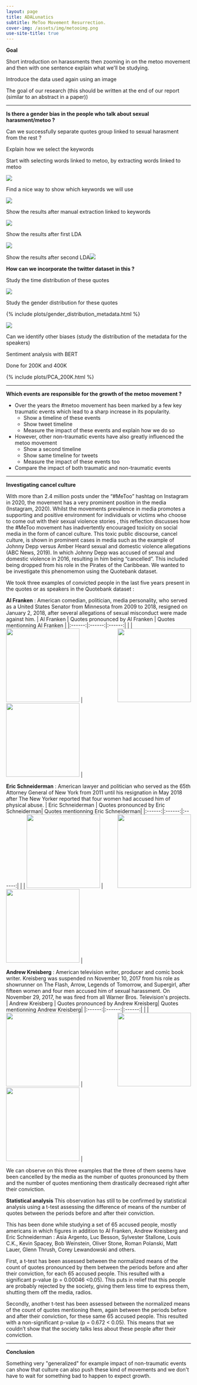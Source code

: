 ```yaml
---
layout: page
title: ADALunatics
subtitle: MeToo Movement Resurrection. 
cover-img: /assets/img/metooimg.png
use-site-title: true
---
```


**Goal**

Short introduction on harassments then zooming in on the metoo movement and then with one sentence explain what we'll be studying.

Introduce the data used again using an image

The goal of our research (this should be written at the end of our report (similar to an abstract in a paper))

------------

**Is there a gender bias in the people who talk about sexual harasment/metoo ?**

Can we successfully separate quotes group linked to sexual harasment from the rest ?

Explain how we select the keywords

Start with selecting words linked to metoo, by extracting words linked to metoo

<img src="assets/plots/Chapter_1/Wordcloud.png" class="center"/>

Find a nice way to show which keywords we will use

<img src="assets/plots/Chapter_1/Keywords.png" class="center"/>



Show the results after manual extraction linked to keywords

<img src="assets/plots/Chapter_1/Sentence_cloud_1_shorter_copy.png" class="center"/>





Show the results after first LDA

<img src="assets/plots/Chapter_1/Sentence_cloud_2.png" class="center"/>

Show the results after second LDA<img src="assets/plots/Chapter_1/Good_cloud_9.png" class="center"/>



**How can we incorporate the twitter dataset in this ?**





Study the time distribution of these quotes



<img src="assets/img/timeline.png" class="center"/>






Study the gender distribution for these quotes

{% include plots/gender_distribution_metadata.html %}







<img src="assets/img/gender_150K.png" class="center"/>





Can we identify other biases (study the distribution of the metadata for the speakers)





Sentiment analysis with BERT

Done for 200K and 400K

{% include plots/PCA_200K.html %}



---------

**Which events are responsible for the growth of the metoo movement ?**

- Over the years the #metoo movement has been marked by a few key traumatic events which lead to a sharp increase in its popularity. 
  - Show a timeline of these events 
  - Show tweet timeline
  - Measure the impact of these events and explain how we do so
- However, other non-traumatic events have also greatly influenced the metoo movement
  - Show a second timeline
  - Show same timeline for tweets
  - Measure the impact of these events too
- Compare the impact of both traumatic and non-traumatic events



-------



**Investigating cancel culture**
  
With more than 2.4 million posts under the “#MeToo” hashtag on Instagram in 2020, the movement has a very prominent position in the media (Instagram, 2020). Whilst the movements prevalence in media promotes a supporting and positive environment for individuals or victims who choose to come out with their sexual violence stories , this reflection discusses how the #MeToo movement has inadvertently encouraged toxicity on social media in the form of cancel culture. This toxic public discourse, cancel culture, is shown in prominent cases in media such as the example of Johnny Depp versus Amber Heard sexual and domestic violence allegations (ABC News, 2019). In which Johnny Depp was accused of sexual and domestic violence in 2016, resulting in him being “cancelled”. This included being dropped from his role in the Pirates of the Caribbean. We wanted to be investigate this phenomemon using the Quotebank dataset.
  
We took three examples of convicted people in the last five years present in the quotes or as speakers in the Quotebank dataset : 
  
**Al Franken** : American comedian, politician, media personality, who served as a United States Senator from Minnesota from 2009 to 2018, resigned on January 2, 2018, after several allegations of sexual misconduct were made against him.
| Al Franken | Quotes pronounced by Al Franken | Quotes mentionning  Al Franken |
|:------:|:------:|:------:|
| <img align="right" src="assets/img/Franken.jpeg" width="200" > | <img src="assets/img/quotes_pronounced_Franken.png " width="200"> | <img src="assets/img/quotes_mentioning_Franken.png " width="200"> |

**Eric Schneiderman** : American lawyer and politician who served as the 65th Attorney General of New York from 2011 until his resignation in May 2018 after The New Yorker reported that four women had accused him of physical abuse.
| Eric Schneiderman | Quotes pronounced by Eric Schneiderman| Quotes mentionning  Eric Schneiderman|
|:------:|:------:|:------:|
| <img align="right" src="assets/img/Schneiderman.jpeg" width="200"> | <img src="assets/img/quotes_pronounced_Schneiderman.png " width="200"> | <img src="assets/img/quotes_mentioning_Schneiderman.png " width="200"> |

**Andrew Kreisberg** : American television writer, producer and comic book writer. Kreisberg was suspended nn November 10, 2017 from his role as showrunner on The Flash, Arrow, Legends of Tomorrow, and Supergirl, after fifteen women and four men accused him of sexual harassment. On November 29, 2017, he was fired from all Warner Bros. Television's projects.
| Andrew Kreisberg | Quotes pronounced by Andrew Kreisberg| Quotes mentionning  Andrew Kreisberg|
|:------:|:------:|:------:|
| <img align="right" src="assets/img/Kreisberg.jpeg" width="200"> | <img src="assets/img/quotes_pronounced_Kreisberg.png " width="200"> | <img src="assets/img/quotes_mentioning_Kreisberg.png " width="200"> |

We can observe on this three examples that the three of them seems have been cancelled by the media as the number of quotes pronounced by them and the number of quotes mentioning them drastically decreased right after their conviction. 

**Statistical analysis**
This observation has still to be confirmed by statistical analysis using a t-test assessing the difference of means of the number of quotes between the periods before and after their conviction. 

This has been done while studying a set of 65 accused people, mostly americans in which figures in addition to Al Franken, Andrew Kreisberg and Eric Schneiderman : Asia Argento, Luc Besson, Sylvester Stallone, Louis C.K., Kevin Spacey, Bob Weinstein, Oliver Stone, Roman Polanski, Matt Lauer, Glenn Thrush, Corey Lewandowski and others.

First, a t-test has been assessed between the normalized means of the count of quotes pronounced by them between the periods before and after their conviction, for each 65 accused people. This resulted with a significant p-value (p = 0.00046 <0.05). This puts in relief that this people are probably rejected by the society, giving them less time to express them, shutting them off the media, radios.

Secondly, another t-test has been assessed between the normalized means of the count of quotes mentioning them, again between the periods before and after their conviction, for these same 65 accused people. This resulted with a non-significant p-value (p = 0.672 < 0.05). This means that we couldn’t show that the society talks less about these people after their conviction. 


  

----------

**Conclusion**

Something very "generalized" for example impact of non-traumatic events can show that culture can also push these kind of movements and we don't have to wait for something bad to happen to expect growth. 
